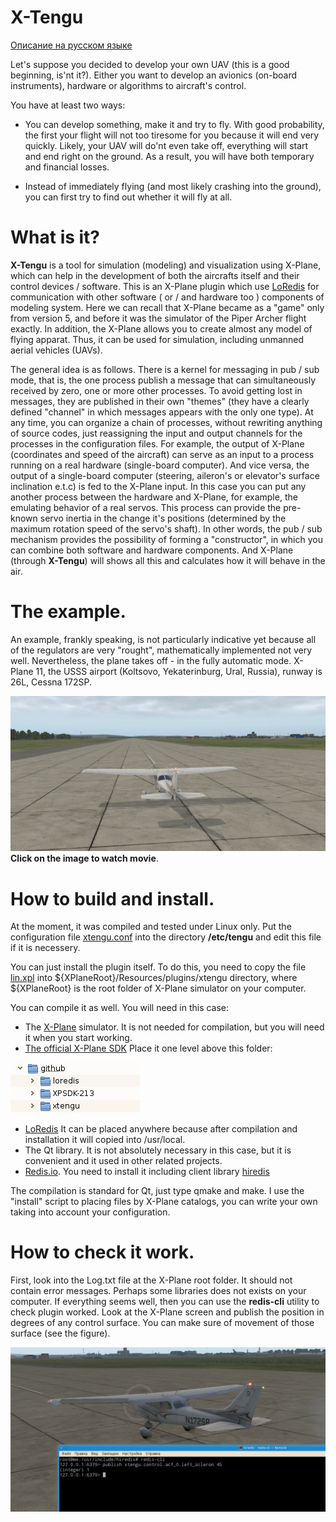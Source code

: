 # X-Tengu

[Описание на русском языке](README.ru.md)

Let's suppose you decided to develop your own UAV (this is a good beginning, is'nt it?). Either you want to develop an avionics 
(on-board instruments), hardware or algorithms to aircraft's control.

You have at least two ways:

- You can develop something, make it and try to fly. With good probability, the first your flight will not too tiresome for you 
because it will end very quickly. Likely, your UAV will do'nt even take off, everything will start and end right on the ground. 
As a result, you will have both temporary and financial losses.

- Instead of immediately flying (and most likely crashing into the ground), you can first try to find out whether it will fly at all.

# What is it?

**X-Tengu** is a tool for simulation (modeling) and visualization using X-Plane, which can help in the development of both the 
aircrafts itself and their control devices / software. This is an X-Plane plugin which use [LoRedis](http://github.com/unclesal/loredis)
for communication with other software ( or / and hardware too ) components of modeling system. Here we can recall that X-Plane became as a 
"game" only from version 5, and before it was the simulator of the Piper Archer flight exactly. In addition, the X-Plane allows you to 
create almost any model of flying apparat. Thus, it can be used for simulation, including unmanned aerial vehicles (UAVs). 

The general idea is as follows. There is a kernel for messaging in pub / sub mode, that is, the one process publish a message that can 
simultaneously received by zero, one or more other processes. To avoid getting lost in messages, they are published in their own 
"themes" (they have a clearly defined "channel" in which messages appears with the only one type). At any time, you can organize a 
chain of processes, without rewriting anything of source codes, just reassigning the input and output channels for the processes in the 
configuration files. For example, the output of X-Plane (coordinates and speed of the aircraft) can serve as an input to a process 
running on a real hardware (single-board computer). And vice versa, the output of a single-board computer (steering, aileron's or 
elevator's surface inclination e.t.c) is fed to the X-Plane input. In this case you can put any another process between the hardware 
and X-Plane, for example, the emulating behavior of a real servos. This process can provide the pre-known servo inertia in the change 
it's positions (determined by the maximum  rotation speed of the servo's shaft). In other words, the pub / sub mechanism provides the 
possibility of forming a "constructor", in which you can combine both software and hardware components. And X-Plane (through **X-Tengu**) 
will shows all this and calculates how it will behave in the air.

# The example.

An example, frankly speaking, is not particularly indicative yet because all of the regulators are very "rought", mathematically implemented 
not very well. Nevertheless, the plane takes off - in the fully automatic mode. X-Plane 11, the USSS airport (Koltsovo, Yekaterinburg, Ural, Russia), 
runway is 26L, Cessna 172SP. 

[![The automatically take-off](images/TO26L.png)](https://youtu.be/yMfmJwLy19o)
**Click on the image to watch movie**.

# How to build and install.

At the moment, it was compiled and tested under Linux only. Put the configuration file [xtengu.conf](xtengu.conf) into the 
directory **/etc/tengu** and edit this file if it is necessery.

You can just install the plugin itself. To do this, you need to copy the file [lin.xpl](binary/lin.xpl) into 
${XPlaneRoot}/Resources/plugins/xtengu directory, where ${XPlaneRoot} is the root folder of X-Plane simulator on your 
computer.

You can compile it as well. You will need in this case:
- The [X-Plane](http://www.x-plane.com/) simulator. It is not needed for compilation, but you will need it when you start working.
- [The official X-Plane SDK](http://www.xsquawkbox.net/xpsdk/mediawiki/Main_Page) Place it one level above this folder:

![Folders for compiling](images/folders.png)

- [LoRedis](http://github.com/unclesal/loredis) It can be placed anywhere because after compilation and installation it will
copied into /usr/local.
- The Qt library. It is not absolutely necessary in this case, but it is convenient and it used in other related
projects.
- [Redis.io](https://redis.io/). You need to install it including client library [hiredis](https://github.com/redis/hiredis)

The compilation is standard for Qt, just type qmake and make. I use the "install" script to placing files by X-Plane 
catalogs, you can write your own taking into account your configuration.

# How to check it work.

First, look into the Log.txt file at the X-Plane root folder. It should not contain error messages. Perhaps some libraries does 
not exists on your computer. If everything seems well, then you can use the **redis-cli** utility to check plugin worked. 
Look at the X-Plane screen and publish the position in degrees of any control surface. You can make sure of movement of 
those surface (see the figure).

![The example of checking](images/left_aileron.png)

